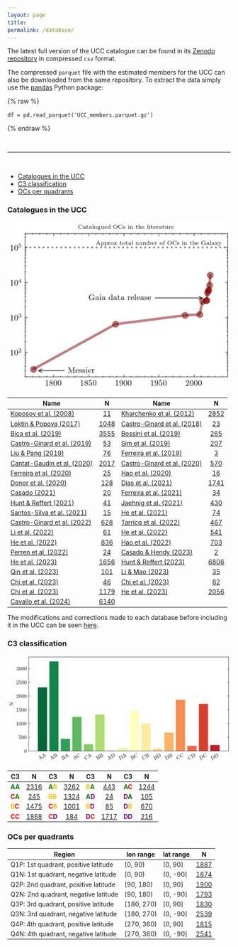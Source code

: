 ```yaml
---
layout: page
title: 
permalink: /database/
---
```


The latest full version of the UCC catalogue can be found in its
<a data-umami-event="zenodo_repo" href="https://zenodo.org/doi/10.5281/zenodo.8250523">Zenodo repository</a>
in compressed `csv` format.

The compressed `parquet` file with the estimated members for the UCC can also be
downloaded from the same repository. To extract the data simply use the
[pandas](https://pandas.pydata.org/) Python package:

{% raw %}
```
df = pd.read_parquet('UCC_members.parquet.gz')
```
{% endraw %}


&nbsp;

---

&nbsp;

- [Catalogues in the UCC](#catalogues-in-the-ucc)
- [C3 classification](#c3-classification)
- [OCs per quadrants](#ocs-per-quadrants)




### Catalogues in the UCC

![Catalogued OCs in the literature](/images/catalogued_ocs.webp "Catalogued OCs in the literature")

<!-- Begin table 1 -->

| Name | N | Name | N |
| ---- | :-: | ---- | :-: |
| [Koposov et al. (2008)](https://ui.adsabs.harvard.edu/abs/2008A%26A...486..771K/abstract) | [11](/tables/KOPOSOV08_table.md) | [Kharchenko et al. (2012)](https://ui.adsabs.harvard.edu/abs/2012A%26A...543A.156K) | [2852](/tables/KHARCHENKO12_table.md) |
| [Loktin & Popova (2017)](https://ui.adsabs.harvard.edu/abs/2017AstBu..72..257L/abstract) | [1048](/tables/LOKTIN17_table.md) | [Castro-Ginard et al. (2018)](https://ui.adsabs.harvard.edu/abs/2018A%26A...618A..59C/abstract) | [23](/tables/CASTRO18_table.md) |
| [Bica et al. (2019)](https://ui.adsabs.harvard.edu/abs/2019AJ....157...12B/abstract) | [3555](/tables/BICA19_table.md) | [Bossini et al. (2019)](https://ui.adsabs.harvard.edu/abs/2019A%26A...623A.108B/abstract) | [265](/tables/BOSSINI19_table.md) |
| [Castro-Ginard et al. (2019)](https://ui.adsabs.harvard.edu/abs/2019A%26A...627A..35C/abstract) | [53](/tables/CASTRO19_table.md) | [Sim et al. (2019)](https://ui.adsabs.harvard.edu/abs/2019JKAS...52..145S/abstract) | [207](/tables/SIM19_table.md) |
| [Liu & Pang (2019)](https://ui.adsabs.harvard.edu/abs/2019ApJS..245...32L/abstract) | [76](/tables/LIUPANG19_table.md) | [Ferreira et al. (2019)](https://ui.adsabs.harvard.edu/abs/2019MNRAS.483.5508F/abstract) | [3](/tables/FERREIRA19_table.md) |
| [Cantat-Gaudin et al. (2020)](https://ui.adsabs.harvard.edu/abs/2020A%26A...640A...1C) | [2017](/tables/CANTAT20_table.md) | [Castro-Ginard et al. (2020)](https://ui.adsabs.harvard.edu/abs/2020A%26A...635A..45C/abstract) | [570](/tables/CASTRO20_table.md) |
| [Ferreira et al. (2020)](https://ui.adsabs.harvard.edu/abs/2020MNRAS.496.2021F/abstract) | [25](/tables/FERREIRA20_table.md) | [Hao et al. (2020)](https://ui.adsabs.harvard.edu/abs/2020PASP..132c4502H/abstract) | [16](/tables/HAO20_table.md) |
| [Donor et al. (2020)](https://ui.adsabs.harvard.edu/abs/2020AJ....159..199D/abstract) | [128](/tables/DONOR20_table.md) | [Dias et al. (2021)](https://ui.adsabs.harvard.edu/abs/2021MNRAS.504..356D) | [1741](/tables/DIAS21_table.md) |
| [Casado (2021)](https://ui.adsabs.harvard.edu/abs/2021RAA....21..117C/abstract) | [20](/tables/CASADO21_table.md) | [Ferreira et al. (2021)](https://ui.adsabs.harvard.edu/abs/2021MNRAS.502L..90F/abstract) | [34](/tables/FERREIRA21_table.md) |
| [Hunt & Reffert (2021)](https://ui.adsabs.harvard.edu/abs/2021A%26A...646A.104H/abstract) | [41](/tables/HUNT21_table.md) | [Jaehnig et al. (2021)](https://ui.adsabs.harvard.edu/abs/2021ApJ...923..129J/abstract) | [430](/tables/JAEHNIG21_table.md) |
| [Santos-Silva et al. (2021)](https://ui.adsabs.harvard.edu/abs/2021MNRAS.508.1033S/abstract) | [15](/tables/SANTOS21_table.md) | [He et al. (2021)](https://ui.adsabs.harvard.edu/abs/2021RAA....21...93H/abstract) | [74](/tables/HE21_table.md) |
| [Castro-Ginard et al. (2022)](https://ui.adsabs.harvard.edu/abs/2022A%26A...661A.118C/abstract) | [628](/tables/CASTRO22_table.md) | [Tarricq et al. (2022)](https://ui.adsabs.harvard.edu/abs/2022A%26A...659A..59T/abstract) | [467](/tables/TARRICQ22_table.md) |
| [Li et al. (2022)](https://ui.adsabs.harvard.edu/abs/2022ApJS..259...19L/abstract) | [61](/tables/LI22_table.md) | [He et al. (2022)](https://ui.adsabs.harvard.edu/abs/2022ApJS..260....8H/abstract) | [541](/tables/HE22_table.md) |
| [He et al. (2022)](https://ui.adsabs.harvard.edu/abs/2022ApJS..262....7H/abstract) | [836](/tables/HE22_1_table.md) | [Hao et al. (2022)](https://ui.adsabs.harvard.edu/abs/2022A%26A...660A...4H/abstract) | [703](/tables/HAO22_table.md) |
| [Perren et al. (2022)](https://ui.adsabs.harvard.edu/abs/2022A%26A...663A.131P/abstract) | [24](/tables/PERREN22_table.md) | [Casado & Hendy (2023)](https://ui.adsabs.harvard.edu/abs/2023MNRAS.521.1399C/abstract) | [2](/tables/CASADOHENDY23_table.md) |
| [He et al. (2023)](https://ui.adsabs.harvard.edu/abs/2023ApJS..264....8H/abstract) | [1656](/tables/HE23_table.md) | [Hunt & Reffert (2023)](https://ui.adsabs.harvard.edu/abs/2023A%26A...673A.114H/abstract) | [6806](/tables/HUNT23_table.md) |
| [Qin et al. (2023)](https://ui.adsabs.harvard.edu/abs/2023ApJS..265...12Q/abstract) | [101](/tables/QIN23_table.md) | [Li & Mao (2023)](https://ui.adsabs.harvard.edu/abs/2023ApJS..265....3L/abstract) | [35](/tables/LI23_table.md) |
| [Chi et al. (2023)](https://ui.adsabs.harvard.edu/abs/2023ApJS..265...20C/abstract) | [46](/tables/CHI23_2_table.md) | [Chi et al. (2023)](https://ui.adsabs.harvard.edu/abs/2023arXiv230208926C/abstract) | [82](/tables/CHI23_table.md) |
| [Chi et al. (2023)](https://ui.adsabs.harvard.edu/abs/2023arXiv230310380C/abstract) | [1179](/tables/CHI23_3_table.md) | [He et al. (2023)](https://ui.adsabs.harvard.edu/abs/2023ApJS..267...34H/abstract) | [2056](/tables/HE23_1_table.md) |
| [Cavallo et al. (2024)](https://ui.adsabs.harvard.edu/abs/2024AJ....167...12C/abstract) | [6140](/tables/CAVALLO24_table.md) |

<!-- End table 1 -->

The modifications and corrections made to each database before including it in the UCC
can be seen <a data-umami-event="dbs_edits" href="/../dbs_edits">here</a>.



### C3 classification

![C3 classification](/images/classif_bar.webp "C3 classification")

<!-- Begin table 2 -->

| C3 |  N  | C3 |  N  | C3 |  N  | C3 |  N  |
|----| :-: |----| :-: |----| :-: |----| :-: |
| <span style="color: green; font-weight: bold;">A</span><span style="color: green; font-weight: bold;">A</span> | [2316](/tables/AA_table.md) | <span style="color: green; font-weight: bold;">A</span><span style="color: #FFC300; font-weight: bold;">B</span> | [3262](/tables/AB_table.md) | <span style="color: #FFC300; font-weight: bold;">B</span><span style="color: green; font-weight: bold;">A</span> | [443](/tables/BA_table.md) | <span style="color: green; font-weight: bold;">A</span><span style="color: red; font-weight: bold;">C</span> | [1244](/tables/AC_table.md) |
| <span style="color: red; font-weight: bold;">C</span><span style="color: green; font-weight: bold;">A</span> | [245](/tables/CA_table.md) | <span style="color: #FFC300; font-weight: bold;">B</span><span style="color: #FFC300; font-weight: bold;">B</span> | [1324](/tables/BB_table.md) | <span style="color: green; font-weight: bold;">A</span><span style="color: purple; font-weight: bold;">D</span> | [24](/tables/AD_table.md) | <span style="color: purple; font-weight: bold;">D</span><span style="color: green; font-weight: bold;">A</span> | [105](/tables/DA_table.md) |
| <span style="color: #FFC300; font-weight: bold;">B</span><span style="color: red; font-weight: bold;">C</span> | [1475](/tables/BC_table.md) | <span style="color: red; font-weight: bold;">C</span><span style="color: #FFC300; font-weight: bold;">B</span> | [1001](/tables/CB_table.md) | <span style="color: #FFC300; font-weight: bold;">B</span><span style="color: purple; font-weight: bold;">D</span> | [85](/tables/BD_table.md) | <span style="color: purple; font-weight: bold;">D</span><span style="color: #FFC300; font-weight: bold;">B</span> | [670](/tables/DB_table.md) |
| <span style="color: red; font-weight: bold;">C</span><span style="color: red; font-weight: bold;">C</span> | [1868](/tables/CC_table.md) | <span style="color: red; font-weight: bold;">C</span><span style="color: purple; font-weight: bold;">D</span> | [184](/tables/CD_table.md) | <span style="color: purple; font-weight: bold;">D</span><span style="color: red; font-weight: bold;">C</span> | [1717](/tables/DC_table.md) | <span style="color: purple; font-weight: bold;">D</span><span style="color: purple; font-weight: bold;">D</span> | [216](/tables/DD_table.md) |

<!-- End table 2 -->


### OCs per quadrants

<!-- Begin table 3 -->

| Region  | lon range  | lat range  |   N |
|---------|------------|------------| :-: |
| Q1P: 1st quadrant, positive latitude | [0, 90)    | [0, 90]    | [1887](/tables/Q1P_table.md) |
| Q1N: 1st quadrant, negative latitude | [0, 90)    | (0, -90]   | [1874](/tables/Q1N_table.md) |
| Q2P: 2nd quadrant, positive latitude | [90, 180)  | [0, 90]    | [1900](/tables/Q2P_table.md) |
| Q2N: 2nd quadrant, negative latitude | [90, 180)  | (0, -90]   | [1793](/tables/Q2N_table.md) |
| Q3P: 3rd quadrant, positive latitude | [180, 270) | [0, 90]    | [1830](/tables/Q3P_table.md) |
| Q3N: 3rd quadrant, negative latitude | [180, 270) | (0, -90]   | [2539](/tables/Q3N_table.md) |
| Q4P: 4th quadrant, positive latitude | [270, 360) | [0, 90]    | [1815](/tables/Q4P_table.md) |
| Q4N: 4th quadrant, negative latitude | [270, 360) | (0, -90]   | [2541](/tables/Q4N_table.md) |

<!-- End table 3 -->
